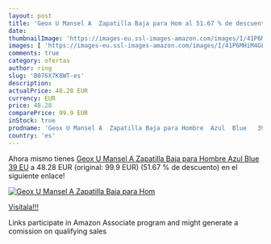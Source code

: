 ```yaml
---
layout: post
title: 'Geox U Mansel A  Zapatilla Baja para Hom al 51.67 % de descuento'
date: 
thumbnailImage: 'https://images-eu.ssl-images-amazon.com/images/I/41P6MHiM4GL._SL200_.jpg'
images: [ 'https://images-eu.ssl-images-amazon.com/images/I/41P6MHiM4GL._SL200_.jpg' ]
comments: true
category: ofertas
author: ring
slug: 'B076X7K8WT-es'
description:
actualPrice: 48.28 EUR
currency: EUR
price: 48.28
comparePrice: 99.9 EUR
inStock: true
prodname: 'Geox U Mansel A  Zapatilla Baja para Hombre  Azul  Blue   39 EU'
country: 'es'
---
```


Ahora mismo tienes [Geox U Mansel A  Zapatilla Baja para Hombre  Azul  Blue   39 EU](https://www.amazon.es/dp/B076X7K8WT/?tag=tolees-21) a 48.28 EUR (original: 99.9 EUR) (51.67 %  de descuento) en el siguiente enlace!

[![Geox U Mansel A  Zapatilla Baja para Hom](https://images-eu.ssl-images-amazon.com/images/I/41P6MHiM4GL._SL200_.jpg)](https://www.amazon.es/dp/B076X7K8WT/?tag=tolees-21)

[Visítala!!!](https://www.amazon.es/dp/B076X7K8WT/?tag=tolees-21)

Links participate in Amazon Associate program and might generate a comission on qualifying sales
